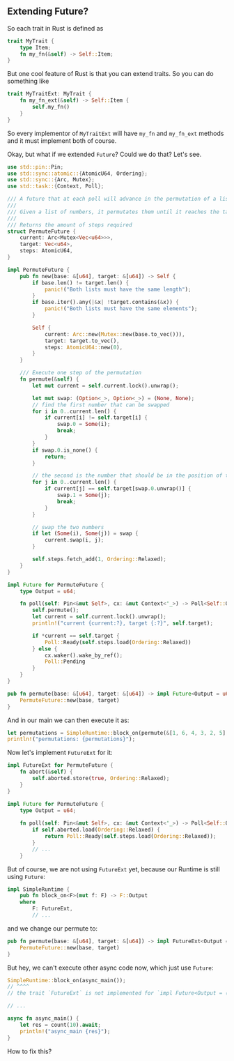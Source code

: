 ## Extending Future?

So each trait in Rust is defined as

```rust
trait MyTrait {
    type Item;
    fn my_fn(&self) -> Self::Item;
}
```

But one cool feature of Rust is that you can extend traits. So you can do something like

```rust
trait MyTraitExt: MyTrait {
    fn my_fn_ext(&self) -> Self::Item {
        self.my_fn()
    }
}
```

So every implementor of `MyTraitExt` will have `my_fn` and `my_fn_ext` methods and it must implement both of course.

Okay, but what if we extended `Future`? Could we do that? Let's see.

```rust
use std::pin::Pin;
use std::sync::atomic::{AtomicU64, Ordering};
use std::sync::{Arc, Mutex};
use std::task::{Context, Poll};

/// A future that at each poll will advance in the permutation of a list of numbers.
///
/// Given a list of numbers, it permutates them until it reaches the target permutation.
///
/// Returns the amount of steps required
struct PermuteFuture {
    current: Arc<Mutex<Vec<u64>>>,
    target: Vec<u64>,
    steps: AtomicU64,
}

impl PermuteFuture {
    pub fn new(base: &[u64], target: &[u64]) -> Self {
        if base.len() != target.len() {
            panic!("Both lists must have the same length");
        }
        if base.iter().any(|&x| !target.contains(&x)) {
            panic!("Both lists must have the same elements");
        }

        Self {
            current: Arc::new(Mutex::new(base.to_vec())),
            target: target.to_vec(),
            steps: AtomicU64::new(0),
        }
    }

    /// Execute one step of the permutation
    fn permute(&self) {
        let mut current = self.current.lock().unwrap();

        let mut swap: (Option<_>, Option<_>) = (None, None);
        // find the first number that can be swapped
        for i in 0..current.len() {
            if current[i] != self.target[i] {
                swap.0 = Some(i);
                break;
            }
        }
        if swap.0.is_none() {
            return;
        }

        // the second is the number that should be in the position of the first
        for j in 0..current.len() {
            if current[j] == self.target[swap.0.unwrap()] {
                swap.1 = Some(j);
                break;
            }
        }

        // swap the two numbers
        if let (Some(i), Some(j)) = swap {
            current.swap(i, j);
        }

        self.steps.fetch_add(1, Ordering::Relaxed);
    }
}

impl Future for PermuteFuture {
    type Output = u64;

    fn poll(self: Pin<&mut Self>, cx: &mut Context<'_>) -> Poll<Self::Output> {
        self.permute();
        let current = self.current.lock().unwrap();
        println!("current {current:?}, target {:?}", self.target);

        if *current == self.target {
            Poll::Ready(self.steps.load(Ordering::Relaxed))
        } else {
            cx.waker().wake_by_ref();
            Poll::Pending
        }
    }
}

pub fn permute(base: &[u64], target: &[u64]) -> impl Future<Output = u64> {
    PermuteFuture::new(base, target)
}

```

And in our main we can then execute it as:

```rust
let permutations = SimpleRuntime::block_on(permute(&[1, 6, 4, 3, 2, 5], &[1, 2, 3, 4, 5, 6]));
println!("permutations: {permutations}");
```

Now let's implement `FutureExt` for it:

```rust
impl FutureExt for PermuteFuture {
    fn abort(&self) {
        self.aborted.store(true, Ordering::Relaxed);
    }
}

impl Future for PermuteFuture {
    type Output = u64;
    
    fn poll(self: Pin<&mut Self>, cx: &mut Context<'_>) -> Poll<Self::Output> {
        if self.aborted.load(Ordering::Relaxed) {
            return Poll::Ready(self.steps.load(Ordering::Relaxed));
        }
        // ...
    }
```

But of course, we are not using `FutureExt` yet, because our Runtime is still using `Future`:

```rust
impl SimpleRuntime {
    pub fn block_on<F>(mut f: F) -> F::Output
    where
        F: FutureExt,
        // ...
```

and we change our permute to:

```rust
pub fn permute(base: &[u64], target: &[u64]) -> impl FutureExt<Output = u64> {
    PermuteFuture::new(base, target)
}
```

But hey, we can't execute other async code now, which just use `Future`:

```rust
SimpleRuntime::block_on(async_main());
// ^^^^
// the trait `FutureExt` is not implemented for `impl Future<Output = ()>`

// ...

async fn async_main() {
    let res = count(10).await;
    println!("async_main {res}");
}
```

How to fix this?
